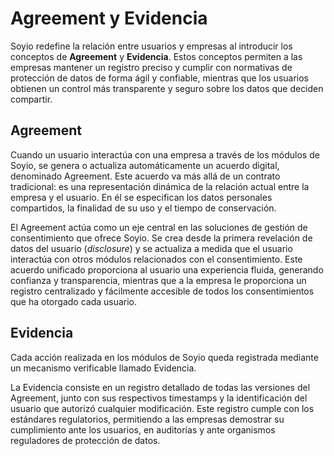 
# Agreement y Evidencia

Soyio redefine la relación entre usuarios y empresas al introducir los conceptos de **Agreement** y **Evidencia**. Estos conceptos permiten a las empresas mantener un registro preciso y cumplir con normativas de protección de datos de forma ágil y confiable, mientras que los usuarios obtienen un control más transparente y seguro sobre los datos que deciden compartir.

## Agreement

Cuando un usuario interactúa con una empresa a través de los módulos de Soyio, se genera o actualiza automáticamente un acuerdo digital, denominado Agreement. Este acuerdo va más allá de un contrato tradicional: es una representación dinámica de la relación actual entre la empresa y el usuario. En él se especifican los datos personales compartidos, la finalidad de su uso y el tiempo de conservación.

El Agreement actúa como un eje central en las soluciones de gestión de consentimiento que ofrece Soyio. Se crea desde la primera revelación de datos del usuario (*disclosure*) y se actualiza a medida que el usuario interactúa con otros módulos relacionados con el consentimiento. Este acuerdo unificado proporciona al usuario una experiencia fluida, generando confianza y transparencia, mientras que a la empresa le proporciona un registro centralizado y fácilmente accesible de todos los consentimientos que ha otorgado cada usuario.

## Evidencia

Cada acción realizada en los módulos de Soyio queda registrada mediante un mecanismo verificable llamado Evidencia.

La Evidencia consiste en un registro detallado de todas las versiones del Agreement, junto con sus respectivos timestamps y la identificación del usuario que autorizó cualquier modificación. Este registro cumple con los estándares regulatorios, permitiendo a las empresas demostrar su cumplimiento ante los usuarios, en auditorías y ante organismos reguladores de protección de datos.
